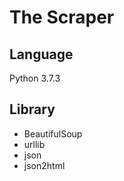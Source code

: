 The Scraper
=====
Language
---
Python 3.7.3

Library
---
- BeautifulSoup
- urllib
- json
- json2html